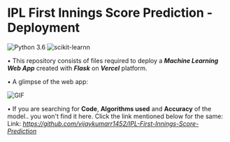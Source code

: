 # IPL First Innings Score Prediction - Deployment
![Python 3.6](https://img.shields.io/badge/Python-3.6-brightgreen.svg) ![scikit-learnn](https://img.shields.io/badge/Library-Scikit_Learn-orange.svg)

• This repository consists of files required to deploy a ___Machine Learning Web App___ created with ___Flask___ on ___Vercel___ platform.

• A glimpse of the web app:

 ![GIF](readme_resources/ipl-first-innings-score-web-app-ezgif.com-crop.gif)

 
• If you are searching for __Code__, __Algorithms used__ and __Accuracy__ of the model.. you won't find it here. Click the link mentioned below for the same:<br />
Link: _https://github.com/vijaykumarr1452/IPL-First-Innings-Score-Prediction_
 

